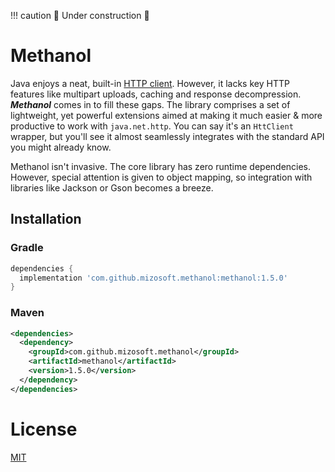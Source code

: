 !!! caution
    🚧 Under construction 🚧

# Methanol

<!-- ***Methanol*** is a library that comprises a set of lightweight, yet powerful extensions aimed at making it much
easier & much more productive to work with `java.net.http`. You can say it's an `HttpClient` wrapper, but you'll see
most of these extensions almost seamlessly integrate with the standard API you already know. Check out
the [snippets](#snippets) to whet your appetite! -->

Java enjoys a neat, built-in [HTTP client](https://openjdk.java.net/groups/net/httpclient/intro.html).
However, it lacks key HTTP features like multipart uploads, caching and response decompression.
***Methanol*** comes in to fill these gaps. The library comprises a set of lightweight, yet powerful
extensions aimed at making it much easier & more productive to work with `java.net.http`. You can say
it's an `HttClient` wrapper, but you'll see it almost seamlessly integrates with the standard API
you might already know.

<!-- However, sometimes it fails to satisfy our HTTP needs, like multipart uploads, caching or automatic
response decompression. -->

Methanol isn't invasive. The core library has zero runtime dependencies. However, special attention
is given to object mapping, so integration with libraries like Jackson or Gson becomes a breeze.

## Installation

### Gradle

```gradle
dependencies {
  implementation 'com.github.mizosoft.methanol:methanol:1.5.0'
}
```

### Maven

```xml
<dependencies>
  <dependency>
    <groupId>com.github.mizosoft.methanol</groupId>
    <artifactId>methanol</artifactId>
    <version>1.5.0</version>
  </dependency>
</dependencies>
```

# License

[MIT](https://opensource.org/licenses/MIT)
